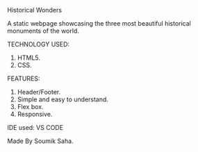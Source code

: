 Historical Wonders

A static webpage showcasing the three most beautiful historical monuments of the world.

TECHNOLOGY USED:
  1. HTML5.
  2. CSS.
     
FEATURES:
  1. Header/Footer.
  2. Simple and easy to understand.
  3. Flex box.
  4. Responsive.
     
IDE used: VS CODE

Made By Soumik Saha.
